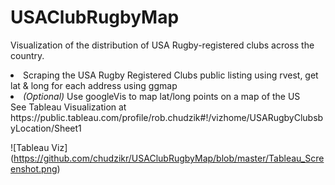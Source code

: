 # USAClubRugbyMap
Visualization of the distribution of USA Rugby-registered clubs across the country.

<li>Scraping the USA Rugby Registered Clubs public listing using rvest, get lat & long for each address using ggmap</li>
<li><i>(Optional)</i> Use googleVis to map lat/long points on a map of the US</li>  
See Tableau Visualization at https://public.tableau.com/profile/rob.chudzik#!/vizhome/USARugbyClubsbyLocation/Sheet1  

![Tableau Viz] (https://github.com/chudzikr/USAClubRugbyMap/blob/master/Tableau_Screenshot.png)
